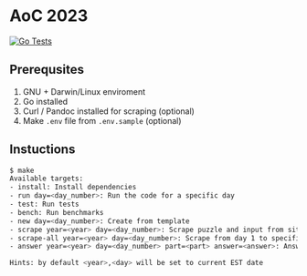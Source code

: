 # AoC 2023

[![Go Tests](https://github.com/kaveenr/aoc23/actions/workflows/tests.yml/badge.svg)](https://github.com/kaveenr/aoc23/actions/workflows/tests.yml)

## Prerequsites

1. GNU + Darwin/Linux enviroment
2. Go installed
3. Curl / Pandoc installed for scraping (optional)
4. Make `.env` file from `.env.sample` (optional)

## Instuctions

```sh
$ make
Available targets:
- install: Install dependencies
- run day=<day_number>: Run the code for a specific day
- test: Run tests
- bench: Run benchmarks
- new day=<day_number>: Create from template
- scrape year=<year> day=<day_number>: Scrape puzzle and input from site
- scrape-all year=<year> day=<day_number>: Scrape from day 1 to specified
- answer year=<year> day=<day_number> part=<part> answer=<answer>: Answer puzzle

Hints: by default <year>,<day> will be set to current EST date
```
